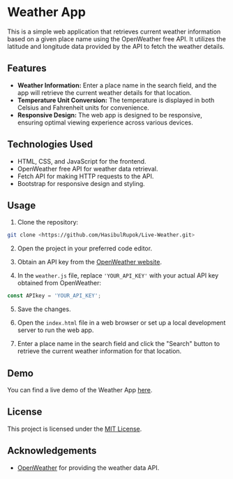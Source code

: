# Weather App

This is a simple web application that retrieves current weather information based on a given place name using the OpenWeather free API. It utilizes the latitude and longitude data provided by the API to fetch the weather details.

## Features

- **Weather Information:** Enter a place name in the search field, and the app will retrieve the current weather details for that location.
- **Temperature Unit Conversion:** The temperature is displayed in both Celsius and Fahrenheit units for convenience.
- **Responsive Design:** The web app is designed to be responsive, ensuring optimal viewing experience across various devices.

## Technologies Used

- HTML, CSS, and JavaScript for the frontend.
- OpenWeather free API for weather data retrieval.
- Fetch API for making HTTP requests to the API.
- Bootstrap for responsive design and styling.

## Usage

1. Clone the repository:

```bash
git clone <https://github.com/HasibulRupok/Live-Weather.git>
```

2. Open the project in your preferred code editor.

3. Obtain an API key from the [OpenWeather website](https://openweathermap.org/).

4. In the `weather.js` file, replace `'YOUR_API_KEY'` with your actual API key obtained from OpenWeather:

```javascript
const APIkey = 'YOUR_API_KEY';
```

5. Save the changes.

6. Open the `index.html` file in a web browser or set up a local development server to run the web app.

7. Enter a place name in the search field and click the "Search" button to retrieve the current weather information for that location.

## Demo

You can find a live demo of the Weather App [here](https://your-demo-link.com).

## License

This project is licensed under the [MIT License](LICENSE).

## Acknowledgements

- [OpenWeather](https://openweathermap.org/) for providing the weather data API.
